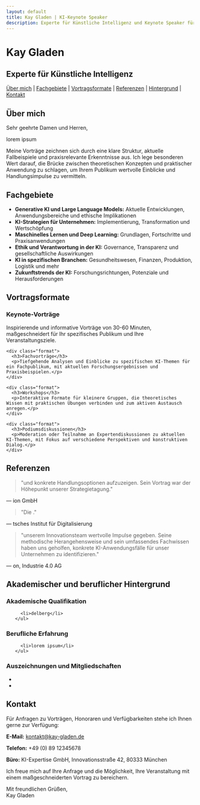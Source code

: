 ```yaml
---
layout: default
title: Kay Gladen | KI-Keynote Speaker
description: Experte für Künstliche Intelligenz und Keynote Speaker für Fachveranstaltungen und Konferenzen
---
```


<div class="header-container">
  <h1>Kay Gladen</h1>
  <h2>Experte für Künstliche Intelligenz </h2>
</div>

<div class="navigation">
  <a href="#ueber-mich">Über mich</a> |
  <a href="#fachgebiete">Fachgebiete</a> |
  <a href="#vortragsformate">Vortragsformate</a> |
  <a href="#referenzen">Referenzen</a> |
  <a href="#hintergrund">Hintergrund</a> |
  <a href="#kontakt">Kontakt</a>
</div>

<div class="section" id="ueber-mich">
  <h2>Über mich</h2>
  <p>Sehr geehrte Damen und Herren,</p>

  <p>lorem ipsum</p>

  <p>Meine Vorträge zeichnen sich durch eine klare Struktur, aktuelle Fallbeispiele und praxisrelevante Erkenntnisse aus. Ich lege besonderen Wert darauf, die Brücke zwischen theoretischen Konzepten und praktischer Anwendung zu schlagen, um Ihrem Publikum wertvolle Einblicke und Handlungsimpulse zu vermitteln.</p>
</div>

<div class="section" id="fachgebiete">
  <h2>Fachgebiete</h2>
  <ul>
    <li><strong>Generative KI und Large Language Models:</strong> Aktuelle Entwicklungen, Anwendungsbereiche und ethische Implikationen</li>
    <li><strong>KI-Strategien für Unternehmen:</strong> Implementierung, Transformation und Wertschöpfung</li>
    <li><strong>Maschinelles Lernen und Deep Learning:</strong> Grundlagen, Fortschritte und Praxisanwendungen</li>
    <li><strong>Ethik und Verantwortung in der KI:</strong> Governance, Transparenz und gesellschaftliche Auswirkungen</li>
    <li><strong>KI in spezifischen Branchen:</strong> Gesundheitswesen, Finanzen, Produktion, Logistik und mehr</li>
    <li><strong>Zukunftstrends der KI:</strong> Forschungsrichtungen, Potenziale und Herausforderungen</li>
  </ul>
</div>

<div class="section" id="vortragsformate">
  <h2>Vortragsformate</h2>
  <div class="format-container">
    <div class="format">
      <h3>Keynote-Vorträge</h3>
      <p>Inspirierende und informative Vorträge von 30-60 Minuten, maßgeschneidert für Ihr spezifisches Publikum und Ihre Veranstaltungsziele.</p>
    </div>

    <div class="format">
      <h3>Fachvorträge</h3>
      <p>Tiefgehende Analysen und Einblicke zu spezifischen KI-Themen für ein Fachpublikum, mit aktuellen Forschungsergebnissen und Praxisbeispielen.</p>
    </div>

    <div class="format">
      <h3>Workshops</h3>
      <p>Interaktive Formate für kleinere Gruppen, die theoretisches Wissen mit praktischen Übungen verbinden und zum aktiven Austausch anregen.</p>
    </div>

    <div class="format">
      <h3>Podiumsdiskussionen</h3>
      <p>Moderation oder Teilnahme an Expertendiskussionen zu aktuellen KI-Themen, mit Fokus auf verschiedene Perspektiven und konstruktiven Dialog.</p>
    </div>
  </div>
</div>

<div class="section" id="referenzen">
  <h2>Referenzen</h2>

  <div class="testimonial">
    <blockquote>
      "und konkrete Handlungsoptionen aufzuzeigen. Sein Vortrag war der Höhepunkt unserer Strategietagung."
    </blockquote>
    <p class="author">— ion GmbH</p>
  </div>

  <div class="testimonial">
    <blockquote>
      "Die ."
    </blockquote>
    <p class="author">— tsches Institut für Digitalisierung</p>
  </div>

  <div class="testimonial">
    <blockquote>
      "unserem Innovationsteam wertvolle Impulse gegeben. Seine methodische Herangehensweise und sein umfassendes Fachwissen haben uns geholfen, konkrete KI-Anwendungsfälle für unser Unternehmen zu identifizieren."
    </blockquote>
    <p class="author">— on, Industrie 4.0 AG</p>
  </div>
</div>

<div class="section" id="hintergrund">
  <h2>Akademischer und beruflicher Hintergrund</h2>

  <div class="background">
    <h3>Akademische Qualifikation</h3>
    <ul>
      
      <li>delberg</li>
    </ul>
  </div>

  <div class="background">
    <h3>Berufliche Erfahrung</h3>
    <ul>
      
      
      
      <li>lorem ipsum</li>
    </ul>
  </div>

  <div class="background">
    <h3>Auszeichnungen und Mitgliedschaften</h3>
    <ul>
      <li></li>
      <li></li>
    </ul>
  </div>
</div>

<div class="section" id="kontakt">
  <h2>Kontakt</h2>

  <p>Für Anfragen zu Vorträgen, Honoraren und Verfügbarkeiten stehe ich Ihnen gerne zur Verfügung:</p>

  <div class="contact-info">
    <p><strong>E-Mail:</strong> <a href="mailto:kontakt@kay-gladen.de">kontakt@kay-gladen.de</a></p>
    <p><strong>Telefon:</strong> +49 (0) 89 12345678</p>
    <p><strong>Büro:</strong> KI-Expertise GmbH, Innovationsstraße 42, 80333 München</p>
  </div>

  <p>Ich freue mich auf Ihre Anfrage und die Möglichkeit, Ihre Veranstaltung mit einem maßgeschneiderten Vortrag zu bereichern.</p>

  <p>Mit freundlichen Grüßen,<br>
  Kay Gladen</p>
</div>

